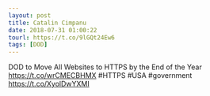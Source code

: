```yaml
---
layout: post
title: Catalin Cimpanu
date: 2018-07-31 01:00:22
tourl: https://t.co/9lGQt24Ew6
tags: [DOD]
---
```

DOD to Move All Websites to HTTPS by the End of the Year https://t.co/wrCMECBHMX #HTTPS #USA #government https://t.co/XyolDwYXMI